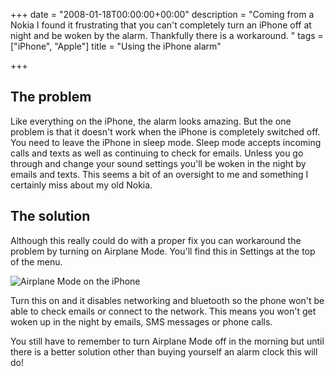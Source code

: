 +++
date = "2008-01-18T00:00:00+00:00"
description = "Coming from a Nokia I found it frustrating that you can't completely turn an iPhone off at night and be woken by the alarm. Thankfully there is a workaround. "
tags = ["iPhone", "Apple"]
title = "Using the iPhone alarm"

+++

## The problem

Like everything on the iPhone, the alarm looks amazing. But the one problem is that it doesn't work when the iPhone is completely switched off. You need to leave the iPhone in sleep mode. 
Sleep mode accepts incoming calls and texts as well as continuing to check for emails. Unless you go through and change your sound settings you'll be woken in the night by emails and texts. This seems a bit of an oversight to me and something I certainly miss about my old Nokia. 

## The solution

Although this really could do with a proper fix you can workaround the problem by turning on Airplane Mode. You'll find this in Settings at the top of the menu.

![Airplane Mode on the iPhone][1] 

Turn this on and it disables networking and bluetooth so the phone won't be able to check emails or connect to the network. This means you won't get woken up in the night by emails, SMS messages or phone calls. 

You still have to remember to turn Airplane Mode off in the morning but until there is a better solution other than buying yourself an alarm clock this will do!

 [1]: /images/articles/iphone_alarm.jpg
